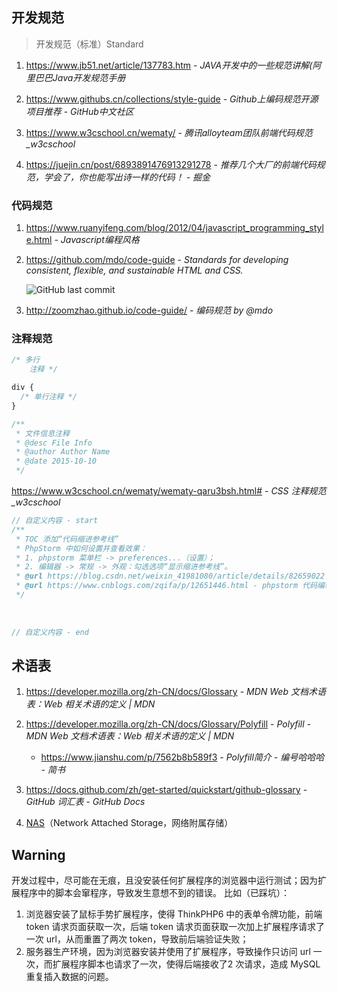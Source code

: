 ## 开发规范

> 开发规范（标准）Standard

1. https://www.jb51.net/article/137783.htm - _JAVA开发中的一些规范讲解(阿里巴巴Java开发规范手册_

2. https://www.githubs.cn/collections/style-guide - *Github上编码规范开源项目推荐 - GitHub中文社区*

3. https://www.w3cschool.cn/wematy/ - *腾讯alloyteam团队前端代码规范_w3cschool*

4. https://juejin.cn/post/6893891476913291278 - *推荐几个大厂的前端代码规范，学会了，你也能写出诗一样的代码！ - 掘金*


### 代码规范

1. https://www.ruanyifeng.com/blog/2012/04/javascript_programming_style.html - *Javascript编程风格*

2. https://github.com/mdo/code-guide - *Standards for developing consistent, flexible, and sustainable HTML and CSS.*

    ![GitHub last commit](https://badgen.net/github/last-commit/mdo/code-guide?icon=github&color=blue)

3. http://zoomzhao.github.io/code-guide/ - *编码规范 by @mdo*


### 注释规范

``` css
/* 多行
    注释 */

div {
  /* 单行注释 */
}

/**
 * 文件信息注释
 * @desc File Info
 * @author Author Name
 * @date 2015-10-10
 */
```

https://www.w3cschool.cn/wematy/wematy-qaru3bsh.html# - *CSS 注释规范_w3cschool*

``` js
// 自定义内容 - start
/**
 * TOC 添加“代码缩进参考线”
 * PhpStorm 中如何设置并查看效果：
 * 1. phpstorm 菜单栏 -> preferences...（设置）；
 * 2. 编辑器 -> 常规 -> 外观：勾选选项“显示缩进参考线”。
 * @url https://blog.csdn.net/weixin_41981080/article/details/82659022 - PhpStorm代码编辑区竖线的用途
 * @url https://www.cnblogs.com/zqifa/p/12651446.html - phpstorm 代码编辑区去掉、设置灰色竖线 打印分割线设置
 */
 
 
 
// 自定义内容 - end
```


## 术语表

1. https://developer.mozilla.org/zh-CN/docs/Glossary - *MDN Web 文档术语表：Web 相关术语的定义 | MDN*

2. https://developer.mozilla.org/zh-CN/docs/Glossary/Polyfill - *Polyfill - MDN Web 文档术语表：Web 相关术语的定义 | MDN*

    - https://www.jianshu.com/p/7562b8b589f3 - *Polyfill简介 - 编号哈哈哈 - 简书*

3. https://docs.github.com/zh/get-started/quickstart/github-glossary - *GitHub 词汇表 - GitHub Docs*

4. [NAS](https://baike.baidu.com/item/NAS/3465615)（Network Attached Storage，网络附属存储）


## Warning

开发过程中，尽可能在无痕，且没安装任何扩展程序的浏览器中运行测试；因为扩展程序中的脚本会窜程序，导致发生意想不到的错误。
比如（已踩坑）：

1. 浏览器安装了鼠标手势扩展程序，使得 ThinkPHP6 中的表单令牌功能，前端 token 请求页面获取一次，后端 token 请求页面获取一次加上扩展程序请求了一次 url，从而重置了两次 token，导致前后端验证失败；
2. 服务器生产环境，因为浏览器安装并使用了扩展程序，导致操作只访问 url 一次，而扩展程序脚本也请求了一次，使得后端接收了2 次请求，造成 MySQL 重复插入数据的问题。
